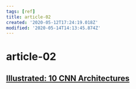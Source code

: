 ```yaml
---
tags: [ref]
title: article-02
created: '2020-05-12T17:24:19.018Z'
modified: '2020-05-14T14:13:45.874Z'
---
```


# article-02

## [Illustrated: 10 CNN Architectures](https://towardsdatascience.com/illustrated-10-cnn-architectures-95d78ace614d)
